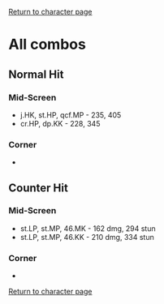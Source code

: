 [Return to character page](./index.md)  

# All combos

## Normal Hit

### Mid-Screen

- j.HK, st.HP, qcf.MP - 235, 405
- cr.HP, dp.KK - 228, 345

### Corner

- 

## Counter Hit

### Mid-Screen

- st.LP, st.MP, 46.MK - 162 dmg, 294 stun
- st.LP, st.MP, 46.KK - 210 dmg, 334 stun

### Corner

- 

[Return to character page](./index.md)  
